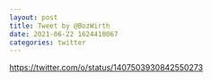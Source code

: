 ```yaml
--- 
layout: post 
title: Tweet by @BozWirth 
date: 2021-06-22 1624410067 
categories: twitter 
--- 
```

https://twitter.com/o/status/1407503930842550273